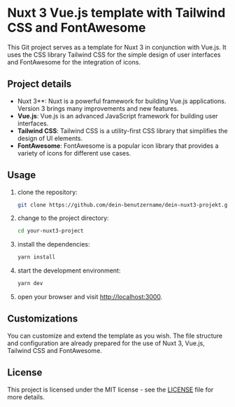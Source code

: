 # Nuxt 3 Vue.js template with Tailwind CSS and FontAwesome

This Git project serves as a template for Nuxt 3 in conjunction with Vue.js. It uses the CSS library Tailwind CSS for the simple design of user interfaces and FontAwesome for the integration of icons.

## Project details

- Nuxt 3\*\*: Nuxt is a powerful framework for building Vue.js applications. Version 3 brings many improvements and new features.
- **Vue.js**: Vue.js is an advanced JavaScript framework for building user interfaces.
- **Tailwind CSS**: Tailwind CSS is a utility-first CSS library that simplifies the design of UI elements.
- **FontAwesome**: FontAwesome is a popular icon library that provides a variety of icons for different use cases.

## Usage

1. clone the repository:

   ```bash
   git clone https://github.com/dein-benutzername/dein-nuxt3-projekt.git
   ```

2. change to the project directory:

   ```bash
   cd your-nuxt3-project
   ```

3. install the dependencies:

   ```bash
   yarn install
   ```

4. start the development environment:

   ```bash
   yarn dev
   ```

5. open your browser and visit [http://localhost:3000](http://localhost:3000).

## Customizations

You can customize and extend the template as you wish. The file structure and configuration are already prepared for the use of Nuxt 3, Vue.js, Tailwind CSS and FontAwesome.

## License

This project is licensed under the MIT license - see the [LICENSE](LICENSE) file for more details.
